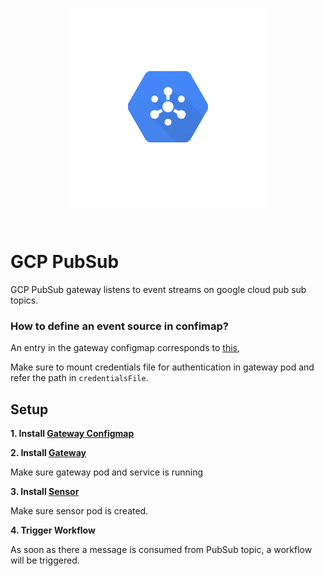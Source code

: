 <p align="center">
  <img src="https://github.com/argoproj/argo-events/blob/ebdbdd4a2a8ce47a0fc6e9a6a63531be2c26148a/docs/assets/pubsub.png?raw=true" alt="GCP PubSub"/>
</p>

<br/>

# GCP PubSub

GCP PubSub gateway listens to event streams on google cloud pub sub topics.


### How to define an event source in confimap?
An entry in the gateway configmap corresponds to [this](https://github.com/argoproj/argo-events/blob/a913dafbf000eb05401ef2c847b29152af82977f/gateways/community/gcp-pubsub/config.go#L31-L36),

Make sure to mount credentials file for authentication in gateway pod and refer the path in `credentialsFile`.

## Setup
**1. Install [Gateway Configmap](../../../examples/gateways/gcp-pubsub-gateway-configmap.yaml)**

**2. Install [Gateway](../../../examples/gateways/gcp-pubsub.yaml)**

Make sure gateway pod and service is running

**3. Install [Sensor](../../../examples/sensors/gcp-pubsub.yaml)**

Make sure sensor pod is created.

**4. Trigger Workflow**

As soon as there a message is consumed from PubSub topic, a workflow will be triggered.
